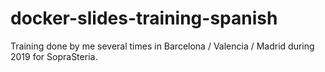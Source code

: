 # docker-slides-training-spanish

Training done by me several times in Barcelona / Valencia / Madrid during 2019 for SopraSteria.
